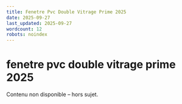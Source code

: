 ```yaml
---
title: Fenetre Pvc Double Vitrage Prime 2025
date: 2025-09-27
last_updated: 2025-09-27
wordcount: 12
robots: noindex
---
```


# fenetre pvc double vitrage prime 2025

Contenu non disponible – hors sujet.